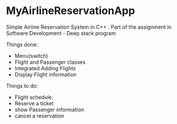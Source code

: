 # MyAirlineReservationApp
Simple Airline Reservation System in C++ . Part of the assignment in Software Development - Deep stack program

Things done:
- Menu(switch) 
- Flight and Passenger classes 
- Integrated Adding Flights
- Display Flight information

Things to do:
- Flight schedule.
- Reserve a ticket
- show Passenger information
- cancel a reservation
